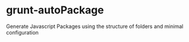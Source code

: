 grunt-autoPackage
=================

Generate Javascript Packages using the structure of folders and minimal configuration
